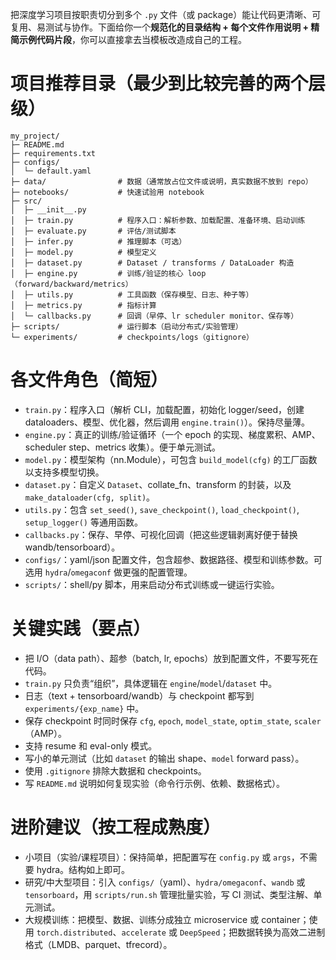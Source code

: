 把深度学习项目按职责切分到多个 `.py` 文件（或 package）能让代码更清晰、可复用、易测试与协作。下面给你一个**规范化的目录结构 + 每个文件作用说明 + 精简示例代码片段**，你可以直接拿去当模板改造成自己的工程。

# 项目推荐目录（最少到比较完善的两个层级）

```
my_project/
├─ README.md
├─ requirements.txt
├─ configs/
│  └─ default.yaml
├─ data/                # 数据（通常放占位文件或说明，真实数据不放到 repo）
├─ notebooks/           # 快速试验用 notebook
├─ src/
│  ├─ __init__.py
│  ├─ train.py          # 程序入口：解析参数、加载配置、准备环境、启动训练
│  ├─ evaluate.py       # 评估/测试脚本
│  ├─ infer.py          # 推理脚本（可选）
│  ├─ model.py          # 模型定义
│  ├─ dataset.py        # Dataset / transforms / DataLoader 构造
│  ├─ engine.py         # 训练/验证的核心 loop（forward/backward/metrics）
│  ├─ utils.py          # 工具函数（保存模型、日志、种子等）
│  ├─ metrics.py        # 指标计算
│  └─ callbacks.py      # 回调（早停、lr scheduler monitor、保存等）
├─ scripts/             # 运行脚本（启动分布式/实验管理）
└─ experiments/         # checkpoints/logs（gitignore）
```

# 各文件角色（简短）

* `train.py`：程序入口（解析 CLI，加载配置，初始化 logger/seed，创建 dataloaders、模型、优化器，然后调用 `engine.train()`）。保持尽量薄。
* `engine.py`：真正的训练/验证循环（一个 epoch 的实现、梯度累积、AMP、scheduler step、metrics 收集）。便于单元测试。
* `model.py`：模型架构（nn.Module），可包含 `build_model(cfg)` 的工厂函数以支持多模型切换。
* `dataset.py`：自定义 `Dataset`、collate\_fn、transform 的封装，以及 `make_dataloader(cfg, split)`。
* `utils.py`：包含 `set_seed()`, `save_checkpoint()`, `load_checkpoint()`, `setup_logger()` 等通用函数。
* `callbacks.py`：保存、早停、可视化回调（把这些逻辑剥离好便于替换wandb/tensorboard）。
* `configs/`：yaml/json 配置文件，包含超参、数据路径、模型和训练参数。可选用 `hydra`/`omegaconf` 做更强的配置管理。
* `scripts/`：shell/py 脚本，用来启动分布式训练或一键运行实验。

# 关键实践（要点）

* 把 I/O（data path）、超参（batch, lr, epochs）放到配置文件，不要写死在代码。
* `train.py` 只负责“组织”，具体逻辑在 `engine`/`model`/`dataset` 中。
* 日志（text + tensorboard/wandb）与 checkpoint 都写到 `experiments/{exp_name}` 中。
* 保存 checkpoint 时同时保存 `cfg`, `epoch`, `model_state`, `optim_state`, `scaler`（AMP）。
* 支持 resume 和 eval-only 模式。
* 写小的单元测试（比如 `dataset` 的输出 shape、`model` forward pass）。
* 使用 `.gitignore` 排除大数据和 checkpoints。
* 写 `README.md` 说明如何复现实验（命令行示例、依赖、数据格式）。

# 进阶建议（按工程成熟度）

* 小项目（实验/课程项目）：保持简单，把配置写在 `config.py` 或 `args`，不需要 hydra。结构如上即可。
* 研究/中大型项目：引入 `configs/`（yaml）、`hydra/omegaconf`、`wandb` 或 `tensorboard`，用 `scripts/run.sh` 管理批量实验，写 CI 测试、类型注解、单元测试。
* 大规模训练：把模型、数据、训练分成独立 microservice 或 container；使用 `torch.distributed`、`accelerate` 或 `DeepSpeed`；把数据转换为高效二进制格式（LMDB、parquet、tfrecord）。
